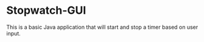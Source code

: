 # Stopwatch-GUI

This is a basic Java application that will start and stop a timer based on user input.

